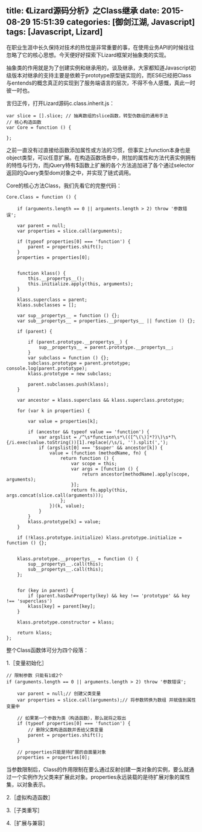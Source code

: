 title: 《Lizard源码分析》之Class继承
date: 2015-08-29 15:51:39
categories: [御剑江湖, Javascript]
tags: [Javascript, Lizard]
---
在职业生涯中长久保持对技术的热忱是非常重要的事，在使用业务API的时候往往忽略了它的核心思想。今天便好好探索下Lizard框架对抽象类的实现。

抽象类的作用就是为了创建实例和继承用的，谈及继承，大家都知道Javascript初级版本对继承的支持主要是依赖于prototype原型链实现的，而ES6已经把Class与entends的概念真正的实现到了服务端语言的层次，不得不令人感慨，真此一时彼一时也。

言归正传，打开Lizard源码c.class.inherit.js：
```
var slice = [].slice; // 抽离数组的slice函数，转型伪数组的通用手法
// 核心构造函数
var Core = function () {

};
```
之前一直没有过直接给函数添加属性或方法的习惯，但事实上function本身也是object类型，可以任意扩展。在构造函数场景中，附加的属性和方法代表实例拥有的特性与行为，而jQuery特有$函数上扩展的各个方法追加进了各个通过selector返回的jQuery类型dom对象之中，并实现了链式调用。

Core的核心方法Class，我们先看它的完整代码：
```
Core.Class = function () {

    if (arguments.length == 0 || arguments.length > 2) throw '参数错误';

    var parent = null; 
    var properties = slice.call(arguments);

    if (typeof properties[0] === 'function') {
        parent = properties.shift(); 
    }
    properties = properties[0]; 


    function klass() {
        this.__propertys__();
        this.initialize.apply(this, arguments); 
    }

    klass.superclass = parent; 
    klass.subclasses = []; 

    var sup__propertys__ = function () {};
    var sub__propertys__ = properties.__propertys__ || function () {};

    if (parent) {

        if (parent.prototype.__propertys__) {
        	sup__propertys__ = parent.prototype.__propertys__;
        }
        var subclass = function () {};
        subclass.prototype = parent.prototype; console.log(parent.prototype);
        klass.prototype = new subclass; 

        parent.subclasses.push(klass);
    }
	
    var ancestor = klass.superclass && klass.superclass.prototype;

    for (var k in properties) {
        
        var value = properties[k];

        if (ancestor && typeof value == 'function') {
            var argslist = /^\s*function\s*\(([^\(\)]*?)\)\s*?\{/i.exec(value.toString())[1].replace(/\s/i, '').split(',');
            if (argslist[0] === '$super' && ancestor[k]) {
            	value = (function (methodName, fn) {
                    return function () {
            	    	var scope = this;
            	    	var args = [function () {
                            return ancestor[methodName].apply(scope, arguments);
                        }];
                        return fn.apply(this, args.concat(slice.call(arguments)));
                    };
                })(k, value);
            }
        }
        klass.prototype[k] = value;
    }

	if (!klass.prototype.initialize) klass.prototype.initialize = function () {};
		

	klass.prototype.__propertys__ = function () {
		sup__propertys__.call(this);
		sub__propertys__.call(this);
	};


	for (key in parent) {
		if (parent.hasOwnProperty(key) && key !== 'prototype' && key !== 'superclass')
		klass[key] = parent[key];
	}

	klass.prototype.constructor = klass;

	return klass;
};

```
整个Class函数体可分为四个段落：

1.［变量初始化］
```
// 限制参数 只能有1或2个
if (arguments.length == 0 || arguments.length > 2) throw '参数错误';

    var parent = null;// 创建父类变量
    var properties = slice.call(arguments);// 将参数转换为数组 并赋值到属性变量中
    
    // 如果第一个参数为类（构造函数），那么就将之取出
    if (typeof properties[0] === 'function') {
        // 删除父类构造函数并丢给父类变量
        parent = properties.shift(); 
    }

    // properties只能是待扩展的自面量对象
    properties = properties[0];
```
当参数限制后，Class的作用限制在要么通过反射创建一类对象的实例，要么就通过一个实例作为父类来扩展此对象。properties永远装载的是待扩展对象的属性集，以对象表示。

2.［虚拟构造函数］

3.［子类重写］

4.［扩展与兼容］
